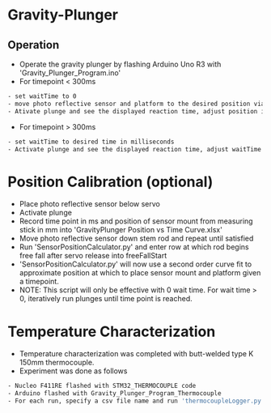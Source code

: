 # Gravity-Plunger

## Operation
- Operate the gravity plunger by flashing Arduino Uno R3 with 'Gravity_Plunger_Program.ino'
- For timepoint < 300ms
```sh
- set waitTime to 0
- move photo reflective sensor and platform to the desired position via iteration OR using 'SensorPositionCalculator.py'
- Ativate plunge and see the displayed reaction time, adjust position if necessary
```
- For timepoint > 300ms
```sh
- set waitTime to desired time in milliseconds
- Activate plunge and see the displayed reaction time, adjust waitTime if necessary
```

# Position Calibration (optional)
- Place photo reflective sensor below servo
- Activate plunge
- Record time point in ms and position of sensor mount from measuring stick in mm into 'GravityPlunger Position vs Time Curve.xlsx'
- Move photo reflective sensor down stem rod and repeat until satisfied
- Run 'SensorPositionCalculator.py' and enter row at which rod begins free fall after servo release into freeFallStart
- 'SensorPositionCalculator.py' will now use a second order curve fit to approximate position at which to place sensor mount and platform given a timepoint.
- NOTE: This script will only be effective with 0 wait time. For wait time > 0, iteratively run plunges until time point is reached.

# Temperature Characterization
- Temperature characterization was completed with butt-welded type K 150mm thermocouple.
- Experiment was done as follows
```sh
- Nucleo F411RE flashed with STM32_THERMOCOUPLE code
- Arduino flashed with Gravity_Plunger_Program_Thermocouple
- For each run, specify a csv file name and run 'thermocoupleLogger.py'
```
